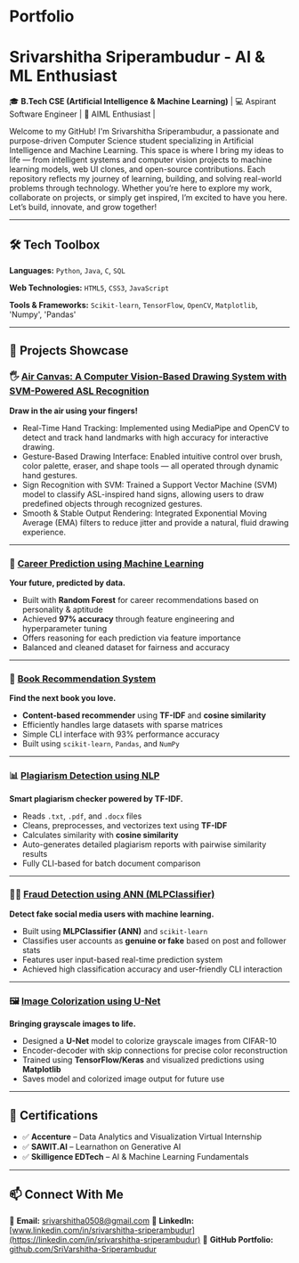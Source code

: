 # Portfolio

# Srivarshitha Sriperambudur - AI & ML Enthusiast

🎓 **B.Tech CSE (Artificial Intelligence & Machine Learning)** | 💻 Aspirant Software Engineer | 🤖 AIML Enthusiast |

Welcome to my GitHub! I'm Srivarshitha Sriperambudur, a passionate and purpose-driven Computer Science student specializing in Artificial Intelligence and Machine Learning. This space is where I bring my ideas to life — from intelligent systems and computer vision projects to machine learning models, web UI clones, and open-source contributions. Each repository reflects my journey of learning, building, and solving real-world problems through technology. Whether you’re here to explore my work, collaborate on projects, or simply get inspired, I’m excited to have you here. Let’s build, innovate, and grow together!

---

## 🛠️ Tech Toolbox

**Languages:**
`Python`, `Java`, `C`, `SQL`

**Web Technologies:**
`HTML5`, `CSS3`, `JavaScript`

**Tools & Frameworks:**
`Scikit-learn`, `TensorFlow`, `OpenCV`, `Matplotlib`, 'Numpy', 'Pandas'

---

## 💼 Projects Showcase

### 🖐️ [Air Canvas: A Computer Vision-Based Drawing System with SVM-Powered ASL Recognition](https://github.com/SriVarshitha-Sriperambudur/Air-Canvas-A-Computer-Vision-Based-Drawing-System-with-SVM-Powered-ASL-Recognition)

**Draw in the air using your fingers!**
* Real-Time Hand Tracking: Implemented using MediaPipe and OpenCV to detect and track hand landmarks with high accuracy for interactive drawing.
* Gesture-Based Drawing Interface: Enabled intuitive control over brush, color palette, eraser, and shape tools — all operated through dynamic hand gestures.
* Sign Recognition with SVM: Trained a Support Vector Machine (SVM) model to classify ASL-inspired hand signs, allowing users to draw predefined objects through recognized gestures.
* Smooth & Stable Output Rendering: Integrated Exponential Moving Average (EMA) filters to reduce jitter and provide a natural, fluid drawing experience.
---

### 🧠 [Career Prediction using Machine Learning](https://github.com/SriVarshitha-Sriperambudur/career-prediction-ml)

**Your future, predicted by data.**

* Built with **Random Forest** for career recommendations based on personality & aptitude
* Achieved **97% accuracy** through feature engineering and hyperparameter tuning
* Offers reasoning for each prediction via feature importance
* Balanced and cleaned dataset for fairness and accuracy

---

### 📖 [Book Recommendation System](https://github.com/SriVarshitha-Sriperambudur/book-recommendation-ml)

**Find the next book you love.**

* **Content-based recommender** using **TF-IDF** and **cosine similarity**
* Efficiently handles large datasets with sparse matrices
* Simple CLI interface with 93% performance accuracy
* Built using `scikit-learn`, `Pandas`, and `NumPy`

---


### 📊 [Plagiarism Detection using NLP](https://github.com/SriVarshitha-Sriperambudur/plagiarism-detection-nlp)

**Smart plagiarism checker powered by TF-IDF.**

* Reads `.txt`, `.pdf`, and `.docx` files
* Cleans, preprocesses, and vectorizes text using **TF-IDF**
* Calculates similarity with **cosine similarity**
* Auto-generates detailed plagiarism reports with pairwise similarity results
* Fully CLI-based for batch document comparison

---

### 👮‍♀️ [Fraud Detection using ANN (MLPClassifier)](https://github.com/SriVarshitha-Sriperambudur/fraud-detection-ann)

**Detect fake social media users with machine learning.**

* Built using **MLPClassifier (ANN)** and `scikit-learn`
* Classifies user accounts as **genuine or fake** based on post and follower stats
* Features user input-based real-time prediction system
* Achieved high classification accuracy and user-friendly CLI interaction

---

### 🖼️ [Image Colorization using U-Net](https://github.com/SriVarshitha-Sriperambudur/image-colorization-unet)

**Bringing grayscale images to life.**

* Designed a **U-Net** model to colorize grayscale images from CIFAR-10
* Encoder-decoder with skip connections for precise color reconstruction
* Trained using **TensorFlow/Keras** and visualized predictions using **Matplotlib**
* Saves model and colorized image output for future use

---


## 📜 Certifications

* ✅ **Accenture** – Data Analytics and Visualization Virtual Internship
* ✅ **SAWIT.AI** – Learnathon on Generative AI
* ✅ **Skilligence EDTech** – AI & Machine Learning Fundamentals

---

## 📫 Connect With Me

📧 **Email:** [srivarshitha0508@gmail.com](mailto:srivarshitha0508@gmail.com)
🔗 **LinkedIn:** [www.linkedin.com/in/srivarshitha-sriperambudur](https://linkedin.com/in/srivarshitha-sriperambudur)
📂 **GitHub Portfolio:** [github.com/SriVarshitha-Sriperambudur](https://github.com/SriVarshitha-Sriperambudur)


